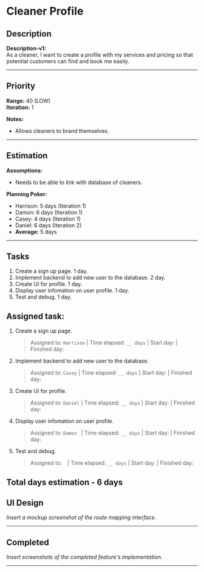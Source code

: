 # Cleaner Profile

## Description
**Description-v1:**  
As a cleaner, I want to create a profile with my services and pricing so that potential customers can find and book me easily. 

---

## Priority
**Range:** 40 (LOW)  
**Iteration:** 1  

**Notes:**  
- Allows cleaners to brand themselves.

---

## Estimation
**Assumptions:**  
- Needs to be able to link with database of cleaners.  

**Planning Poker:**  
- Harrison: 5 days (Iteration 1)  
- Damon: 6 days (Iteration 1)  
- Casey: 4 days (Iteration 1)
- Daniel: 6 days (Iteration 2)
- **Average:** 5 days  

---

## Tasks
1. Create a sign up page. 1 day.
2. Implement backend to add new user to the database. 2 day.
3. Create UI for profile. 1 day. 
4. Display user infomation on user profile. 1 day.
5. Test and debug. 1 day.

## Assigned task:
1. Create a sign up page.
    > Assigned to: `Harrison` | Time elapsed: `__ days` | Start day:  | Finished day: 
2. Implement backend to add new user to the database.
    > Assigned to: `Casey` | Time elapsed: `__ days` | Start day:  | Finished day: 
3. Create UI for profile.
    > Assigned to: `Daniel` | Time elapsed: `__ days` | Start day:  | Finished day: 
4. Display user infomation on user profile.
    > Assigned to: `Damon ` | Time elapsed: `__ days` | Start day:  | Finished day: 
5. Test and debug.
    > Assigned to: ` ` | Time elapsed: `__ days` | Start day:  | Finished day: 
   
   
Total days estimation - 6 days
---

## UI Design
*Insert a mockup screenshot of the route mapping interface.*

---

## Completed
*Insert screenshots of the completed feature's implementation.*

---
